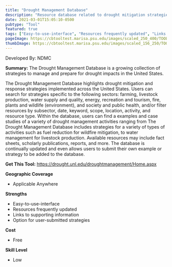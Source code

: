```yaml
---
title: "Drought Management Database"
description: "Resource database related to drought mitigation strategies"
date: 2021-03-01T15:05:10-0500
pubtype: "Tool"
featured: true
tags: ["Easy-to-use-interface", "Resources frequently updated", "Links to supporting information", "Option for user-submitted strategies"]
pageImage: https://cbtooltest.marisa.psu.edu/images/scaled_250_400/TOOLID_31.0_ScreenCapture-1.png
thumbImage: https://cbtooltest.marisa.psu.edu/images/scaled_156_250/TOOLID_31.0_ScreenCapture-1.png
---
```

Developed By: NDMC

**Summary:** The Drought Management Database is a growing collection of strategies to manage and prepare for drought impacts in the United States. 

The Drought Management Database highlights drought mitigation and response strategies implemented across the United States. Users can search for strategies specific to the following sectors: farming, livestock production, water supply and quality, energy, recreation and tourism, fire, plants and wildlife (environment), and society and public health, and/or filter resources by subsector, date, keyword, scope, location, activity, and resource type. Within the database, users can find a examples and case studies of a variety of drought management activities ranging from The Drought Management Database includes strategies for a variety of types of activities such as fuel reduction for wildfire mitigation, to water management for livestock production. Available resources may include fact sheets, scholarly publications, reports, and more. The database is continually updated and even allows users to submit their own example or strategy to be added to the database.

__**Get This Tool:**__ https://drought.unl.edu/droughtmanagement/Home.aspx

__**Geographic Coverage**__
- Applicable Anywhere

__**Strengths**__
-  Easy-to-use-interface
-  Resources frequently updated
-  Links to supporting information
-  Option for user-submitted strategies

__**Cost**__
- Free

__**Skill Level**__
- Low
